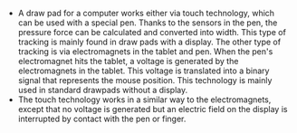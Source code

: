 - A draw pad for a computer works either via touch technology, which can be used with a special pen. Thanks to the sensors in the pen, the pressure force can be calculated and converted into width. This type of tracking is mainly found in draw pads with a display.  The other type of tracking is via electromagnets in the tablet and pen. When the pen's electromagnet hits the tablet, a voltage is generated by the electromagnets in the tablet. This voltage is translated into a binary signal that represents the mouse position. This technology is mainly used in standard drawpads without a display.
- The touch technology works in a similar way to the electromagnets, except that no voltage is generated but an electric field on the display is interrupted by contact with the pen or finger.